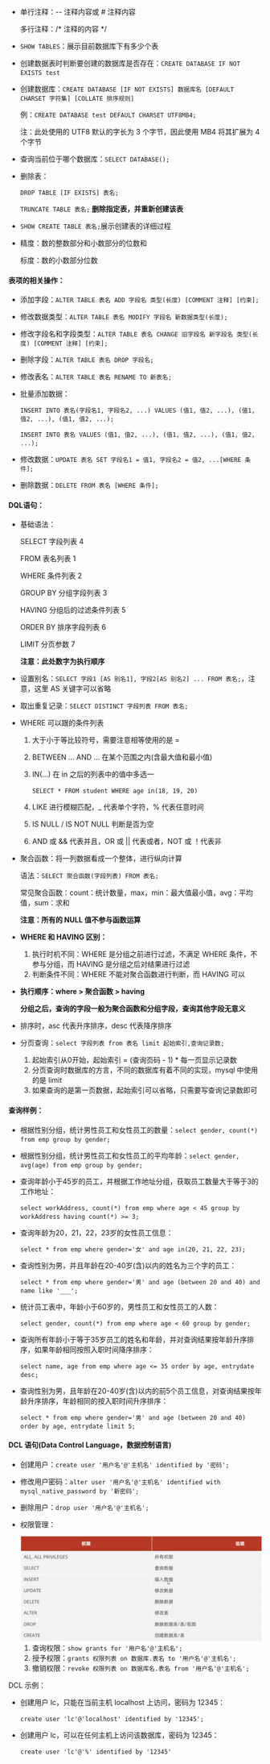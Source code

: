 + 单行注释：-- 注释内容或 # 注释内容

    多行注释：/* 注释的内容 */
    
+ `SHOW TABLES`：展示目前数据库下有多少个表

+ 创建数据表时判断要创建的数据库是否存在：`CREATE DATABASE IF NOT EXISTS test`

+ 创建数据库：`CREATE DATABASE [IF NOT EXISTS] 数据库名 [DEFAULT CHARSET 字符集] [COLLATE 排序规则]`

    例：`CREATE DATABASE test DEFAULT CHARSET UTF8MB4;`

    注：此处使用的 UTF8 默认的字长为 3 个字节，因此使用 MB4 将其扩展为 4 个字节

+ 查询当前位于哪个数据库：`SELECT DATABASE();`

+ 删除表：

    `DROP TABLE [IF EXISTS] 表名;`

    `TRUNCATE TABLE 表名;`  **删除指定表，并重新创建该表**

+ `SHOW CREATE TABLE 表名;`展示创建表的详细过程

+ 精度：数的整数部分和小数部分的位数和

    标度：数的小数部分位数

#### 表项的相关操作：

+ 添加字段：`ALTER TABLE 表名 ADD 字段名 类型(长度) [COMMENT 注释] [约束];`

+ 修改数据类型：`ALTER TABLE 表名 MODIFY 字段名 新数据类型(长度);`

+ 修改字段名和字段类型：`ALTER TABLE 表名 CHANGE 旧字段名 新字段名 类型(长度) [COMMENT 注释] [约束];`

+ 删除字段：`ALTER TABLE 表名 DROP 字段名;`

+ 修改表名：`ALTER TABLE 表名 RENAME TO 新表名;`

+ 批量添加数据：

    `INSERT INTO 表名(字段名1, 字段名2, ...) VALUES (值1, 值2, ...), (值1, 值2, ...), (值1, 值2, ...);`

    `INSERT INTO 表名 VALUES (值1, 值2, ...), (值1, 值2, ...), (值1, 值2, ...);`

+ 修改数据：`UPDATE 表名 SET 字段名1 = 值1, 字段名2 = 值2, ...[WHERE 条件];`

+ 删除数据：`DELETE FROM 表名 [WHERE 条件];`

#### DQL语句：

+ 基础语法：

    SELECT 字段列表                                 4

    FROM 表名列表                                    1

    WHERE 条件列表                                 2

    GROUP BY 分组字段列表                    3

    HAVING 分组后的过滤条件列表           5

    ORDER BY 排序字段列表                    6

    LIMIT 分页参数                                     7

    **注意：此处数字为执行顺序**

+ 设置别名：`SELECT 字段1 [AS 别名1], 字段2[AS 别名2] ... FROM 表名;`，注意，这里 AS 关键字可以省略

+ 取出重复记录：`SELECT DISTINCT 字段列表 FROM 表名;`

+ WHERE 可以跟的条件列表

    1. 大于小于等比较符号，需要注意相等使用的是 =

    2. BETWEEN ... AND ... 在某个范围之内(含最大值和最小值)

    3. IN(...) 在 in 之后的列表中的值中多选一

        `SELECT * FROM student WHERE age in(18, 19, 20)`

    4. LIKE 进行模糊匹配，_ 代表单个字符，% 代表任意时间

    5. IS NULL / IS NOT NULL 判断是否为空

    6. AND 或 && 代表并且，OR 或 || 代表或者，NOT 或 ！代表非

+ 聚合函数：将一列数据看成一个整体，进行纵向计算

    语法：`SELECT 聚合函数(字段列表) FROM 表名;`

    常见聚合函数：count：统计数量，max，min：最大值最小值，avg：平均值，sum：求和

    **注意：所有的 NULL 值不参与函数运算**

+ **WHERE 和 HAVING 区别：**

    1. 执行时机不同：WHERE 是分组之前进行过滤，不满足 WHERE 条件，不参与分组，而 HAVING 是分组之后对结果进行过滤
    2. 判断条件不同：WHERE 不能对聚合函数进行判断，而 HAVING 可以


+ **执行顺序：where > 聚合函数 > having**

    **分组之后，查询的字段一般为聚合函数和分组字段，查询其他字段无意义**

+ 排序时，asc 代表升序排序，desc 代表降序排序

+ 分页查询：`select 字段列表 from 表名 limit 起始索引,查询记录数;`

    1. 起始索引从0开始，起始索引 = (查询页码 - 1) * 每一页显示记录数
    2. 分页查询时数据库的方言，不同的数据库有着不同的实现，mysql 中使用的是 limit
    3. 如果查询的是第一页数据，起始索引可以省略，只需要写查询记录数即可

#### 查询样例：

+ 根据性别分组，统计男性员工和女性员工的数量：`select gender, count(*) from emp group by gender;`

+ 根据性别分组，统计男性员工和女性员工的平均年龄：`select gender, avg(age) from emp group by gender;`

+ 查询年龄小于45岁的员工，并根据工作地址分组，获取员工数量大于等于3的工作地址：

    `select workAddress, count(*) from emp where age < 45 group by workAddress having count(*) >= 3;`
    
+ 查询年龄为20，21，22，23岁的女性员工信息：

    `select * from emp where gender='女' and age in(20, 21, 22, 23);`

+ 查询性别为男，并且年龄在20-40岁(含)以内的姓名为三个字的员工：

    `select * from emp where gender='男' and age (between 20 and 40) and name like '___';`

+ 统计员工表中，年龄小于60岁的，男性员工和女性员工的人数：

    `select gender, count(*) from emp where age < 60 group by gender;`

+ 查询所有年龄小于等于35岁员工的姓名和年龄，并对查询结果按年龄升序排序，如果年龄相同按照入职时间降序排序：

    `select name, age from emp where age <= 35 order by age, entrydate desc;`

+ 查询性别为男，且年龄在20-40岁(含)以内的前5个员工信息，对查询结果按年龄升序排序，年龄相同的按入职时间升序排序：

    `select * from emp where gender='男' and age (between 20 and 40) order by age, entrydate limit 5;`

#### DCL 语句(Data Control Language，数据控制语言)

+ 创建用户：`create user '用户名'@'主机名' identified by '密码';`

+ 修改用户密码：`alter user '用户名'@'主机名' identified with mysql_native_password by '新密码';`

+ 删除用户：`drop user '用户名'@'主机名';`

+ 权限管理：

    <img src="https://raw.githubusercontent.com/hacker-dvd/notes/master/img/image-20221209194618310.png" style="zoom: 67%;" />

    1. 查询权限：`show grants for '用户名'@'主机名';`
    2. 授予权限：`grants 权限列表 on 数据库.表名 to '用户名'@'主机名';`
    3. 撤销权限：`revoke 权限列表 on 数据库名.表名 from '用户名'@'主机名';`

DCL 示例：	

+ 创建用户 lc，只能在当前主机 localhost 上访问，密码为 12345：

    `create user 'lc'@'localhost' identified by '12345';`

+ 创建用户 lc，可以在任何主机上访问该数据库，密码为 12345：

    `create user 'lc'@'%' identified by '12345'`









